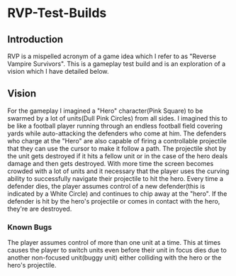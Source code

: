 # RVP-Test-Builds
## Introduction
RVP is a mispelled acronym of a game idea which I refer to as "Reverse Vampire Survivors". This is a gameplay test build and is an exploration of a vision which I have detailed below.

## Vision
For the gameplay I imagined a "Hero" character(Pink Square) to be swarmed by a lot of units(Dull Pink Circles) from all sides. I imagined this to be like a football player running through an endless football field covering yards while auto-attacking the defenders who come at him. 
The defenders who charge at the "Hero" are also capable of firing a controllable projectile that they can use the cursor to make it follow a path. The projectile shot by the unit gets destroyed if it hits a fellow unit or in the case of the hero deals damage and then gets destroyed.
With more time the screen becomes crowded with a lot of units and it necessary that the player uses the curving ability to successfully navigate their projectile to hit the hero.
Every time a defender dies, the player assumes control of a new defender(this is indicated by a White Circle) and continues to chip away at the "hero".
If the defender is hit by the hero's projectile or comes in contact with the hero, they're are destroyed.

### Known Bugs
The player assumes control of more than one unit at a time. This at times causes the player to switch units even before their unit in focus dies due to another non-focused unit(buggy unit) either colliding with the hero or the hero's projectile.
